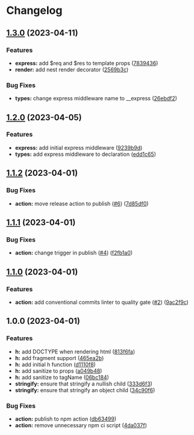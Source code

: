 # Changelog

## [1.3.0](https://github.com/danprates/lite-jsx/compare/v1.2.0...v1.3.0) (2023-04-11)


### Features

* **express:** add $req and $res to template props ([7839436](https://github.com/danprates/lite-jsx/commit/7839436b2b20bf40bfa0f20a20a99865c4fecb9a))
* **render:** add nest render decorator ([2569b3c](https://github.com/danprates/lite-jsx/commit/2569b3c0641c2a1a188365a7190a99589f9542ac))


### Bug Fixes

* **types:** change express middleware name to __express ([26ebdf2](https://github.com/danprates/lite-jsx/commit/26ebdf2d1b24c7cfc2e569ce7cfd0994314f0f9e))

## [1.2.0](https://github.com/danprates/lite-jsx/compare/v1.1.2...v1.2.0) (2023-04-05)


### Features

* **express:** add initial express middleware ([9239b9d](https://github.com/danprates/lite-jsx/commit/9239b9df55193f493206a989015bcd4fd62f4983))
* **types:** add express middleware to declaration ([edd1c65](https://github.com/danprates/lite-jsx/commit/edd1c65093e11be218baf47893c31fa9e8122a2f))

## [1.1.2](https://github.com/danprates/lite-jsx/compare/v1.1.1...v1.1.2) (2023-04-01)


### Bug Fixes

* **action:** move release action to publish ([#6](https://github.com/danprates/lite-jsx/issues/6)) ([7d85df0](https://github.com/danprates/lite-jsx/commit/7d85df0994fb19b54bfe8591543ab40c448cdf1d))

## [1.1.1](https://github.com/danprates/lite-jsx/compare/v1.1.0...v1.1.1) (2023-04-01)


### Bug Fixes

* **action:** change trigger in publish ([#4](https://github.com/danprates/lite-jsx/issues/4)) ([f2fb1a0](https://github.com/danprates/lite-jsx/commit/f2fb1a05267836db6e17a740456b01b6035b835a))

## [1.1.0](https://github.com/danprates/lite-jsx/compare/v1.0.0...v1.1.0) (2023-04-01)


### Features

* **action:** add conventional commits linter to quality gate ([#2](https://github.com/danprates/lite-jsx/issues/2)) ([9ac2f9c](https://github.com/danprates/lite-jsx/commit/9ac2f9c7b53a0aa2c70e8df1213d1fbfcd154881))

## 1.0.0 (2023-04-01)


### Features

* **h:** add DOCTYPE when rendering html ([813f6fa](https://github.com/danprates/lite-jsx/commit/813f6fa2e9917ff2687d41ad7dee44a4975e847e))
* **h:** add fragment support ([465ea2b](https://github.com/danprates/lite-jsx/commit/465ea2b0918348f1b0ab56250068d14ce787bb5e))
* **h:** add initial h function ([d1110f8](https://github.com/danprates/lite-jsx/commit/d1110f84aa5791ff768124adb47481a1efe86b2e))
* **h:** add sanitize to props ([a049b48](https://github.com/danprates/lite-jsx/commit/a049b489fe6c2511bdac5682419a356124b12548))
* **h:** add sanitize to tagName ([06bc184](https://github.com/danprates/lite-jsx/commit/06bc184ce80fef2d7556c44270474e6e7ca7acce))
* **stringify:** ensure that stringify a nullish child ([333d6f3](https://github.com/danprates/lite-jsx/commit/333d6f3928d269bf79968e00fce177cfd480151a))
* **stringify:** ensure that stringify an object child ([34c90f6](https://github.com/danprates/lite-jsx/commit/34c90f6aa9623782b824a628ccd5f04e3c91b1b8))


### Bug Fixes

* **action:** publish to npm action ([db63499](https://github.com/danprates/lite-jsx/commit/db634996efb700afbd94e80b1cac4db801a1446e))
* **action:** remove unnecessary npm ci script ([4da037f](https://github.com/danprates/lite-jsx/commit/4da037fad61415d90963c8f4cb4d3cc2a8d6e2f6))
